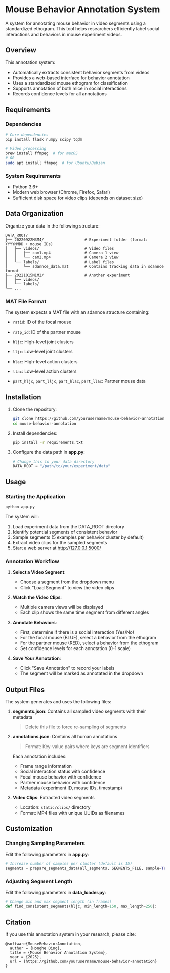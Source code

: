 # Mouse Behavior Annotation System

A system for annotating mouse behavior in video segments using a standardized ethogram. This tool helps researchers efficiently label social interactions and behaviors in mouse experiment videos.

## Overview

This annotation system:
- Automatically extracts consistent behavior segments from videos
- Provides a web-based interface for behavior annotation
- Uses a standardized mouse ethogram for classification
- Supports annotation of both mice in social interactions
- Records confidence levels for all annotations

## Requirements

### Dependencies

```bash
# Core dependencies
pip install flask numpy scipy tqdm

# Video processing 
brew install ffmpeg  # for macOS
# OR
sudo apt install ffmpeg  # for Ubuntu/Debian
```

### System Requirements

- Python 3.6+
- Modern web browser (Chrome, Firefox, Safari)
- Sufficient disk space for video clips (depends on dataset size)

## Data Organization

Organize your data in the following structure:

```
DATA_ROOT/
├── 20220922M3M4/                  # Experiment folder (format: YYYYMMDD + mouse IDs)
│   ├── videos/                    # Video files
│   │   ├── cam1.mp4               # Camera 1 view  
│   │   └── cam2.mp4               # Camera 2 view
│   └── labels/                    # Label files
│       └── sdannce_data.mat       # Contains tracking data in sdannce format
├── 20221015M1M2/                  # Another experiment
│   ├── videos/
│   └── labels/
└── ...
```

### MAT File Format

The system expects a MAT file with an sdannce structure containing:

- `ratid`: ID of the focal mouse
- `ratp_id`: ID of the partner mouse
- `hljc`: High-level joint clusters

- `lljc`: Low-level joint clusters
- `hlac`: High-level action clusters
- `llac`: Low-level action clusters
- `part_hljc`, `part_lljc`, `part_hlac`, `part_llac`: Partner mouse data

## Installation

1. Clone the repository:
   ```bash
   git clone https://github.com/yourusername/mouse-behavior-annotation.git
   cd mouse-behavior-annotation
   ```

2. Install dependencies:
   ```bash
   pip install -r requirements.txt
   ```

3. Configure the data path in **app.py**:

   ```python
   # Change this to your data directory
   DATA_ROOT = "/path/to/your/experiment/data" 
   ```

## Usage

### Starting the Application

```bash
python app.py
```

The system will:
1. Load experiment data from the DATA_ROOT directory
2. Identify potential segments of consistent behavior
3. Sample segments (5 examples per behavior cluster by default)
4. Extract video clips for the sampled segments
5. Start a web server at http://127.0.0.1:5000/

### Annotation Workflow

1. **Select a Video Segment**:
   - Choose a segment from the dropdown menu
   - Click "Load Segment" to view the video clips

2. **Watch the Video Clips**:
   - Multiple camera views will be displayed
   - Each clip shows the same time segment from different angles

3. **Annotate Behaviors**:
   - First, determine if there is a social interaction (Yes/No)
   - For the focal mouse (BLUE), select a behavior from the ethogram
   - For the partner mouse (RED), select a behavior from the ethogram
   - Set confidence levels for each annotation (0-1 scale)

4. **Save Your Annotation**:
   - Click "Save Annotation" to record your labels
   - The segment will be marked as annotated in the dropdown

## Output Files

The system generates and uses the following files:

1. **segments.json**: Contains all sampled video segments with their metadata
   
   > Delete this file to force re-sampling of segments

2. **annotations.json**: Contains all human annotations

   > Format: Key-value pairs where keys are segment identifiers

   Each annotation includes:

   - Frame range information
   - Social interaction status with confidence
   - Focal mouse behavior with confidence
   - Partner mouse behavior with confidence
   - Metadata (experiment ID, mouse IDs, timestamp)

3. **Video Clips**: Extracted video segments
   - Location: `static/clips/` directory
   - Format: MP4 files with unique UUIDs as filenames

## Customization

### Changing Sampling Parameters

Edit the following parameters in **app.py**:

```python
# Increase number of samples per cluster (default is 15)
segments = prepare_segments_data(all_segments, SEGMENTS_FILE, sample=True, samples_per_cluster=10)
```

### Adjusting Segment Length

Edit the following parameters in **data_loader.py**:

```python
# Change min and max segment length (in frames)
def find_consistent_segments(hljc, min_length=150, max_length=250):
```

## Citation

If you use this annotation system in your research, please cite:

```
@software{MouseBehaviorAnnotation,
  author = {Honghe Ding},
  title = {Mouse Behavior Annotation System},
  year = {2025},
  url = {https://github.com/yourusername/mouse-behavior-annotation}
}
```